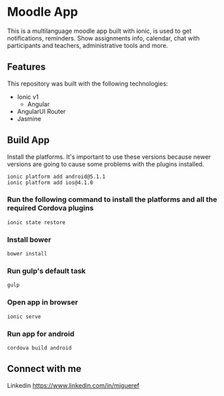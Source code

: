 Moodle App
=====================

This is a multilanguage moodle app built with ionic, is used to get notifications, reminders. Show assignments info, calendar, chat with participants and teachers, administrative tools and more.
## Features

This repository was built with the following technologies:

  - Ionic v1
	- Angular
  - AngularUI Router
  - Jasmine

## Build App
Install the platforms. It's important to use these versions because newer versions are going to cause some problems with the plugins installed.

	ionic platform add android@5.1.1
	ionic platform add ios@4.1.0

### Run the following command to install the platforms and all the required Cordova plugins

	ionic state restore

### Install bower

	bower install

### Run gulp's default task

	gulp

### Open app in browser

	ionic serve

### Run app for android
	cordova build android

## Connect with me

Linkedin https://www.linkedin.com/in/migueref

